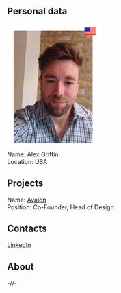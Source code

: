 ## Personal data
![ photo](photo/alex_griffin.png)  
Name: Alex Griffin  
Location: USA
## Projects 
Name: [Avalon](../projects/avalon.md)  
Position: Co-Founder, Head of Design  
## Contacts
[LinkedIn](https://www.linkedin.com/in/alex-griffin-a2716a68/)  
## About
-//-

